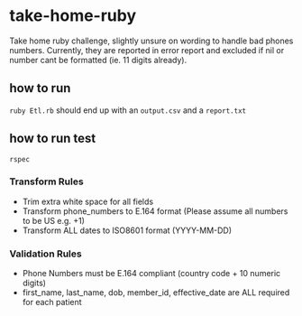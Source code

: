 # take-home-ruby
Take home ruby challenge, slightly unsure on wording to handle bad phones numbers. Currently, they are reported in error report and excluded if nil or number cant be formatted (ie. 11 digits already).


## how to run

`ruby Etl.rb`
should end up with an `output.csv` and a `report.txt`

## how to run test
`rspec`

### Transform Rules

- Trim extra white space for all fields
- Transform phone_numbers to E.164 format (Please assume all numbers to be US e.g. +1)
- Transform ALL dates to ISO8601 format (YYYY-MM-DD)

### Validation Rules

- Phone Numbers must be E.164 compliant (country code + 10 numeric digits)
- first_name, last_name, dob, member_id, effective_date are ALL required for each patient
